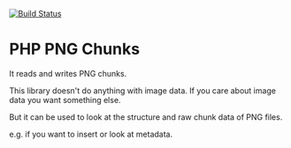 [![Build Status](https://travis-ci.org/TOGoS/PHPPNGChunks.svg)](https://travis-ci.org/TOGoS/PHPPNGChunks)

# PHP PNG Chunks

It reads and writes PNG chunks.

This library doesn't do anything with image data.
If you care about image data you want something else.

But it can be used to look at the structure and raw chunk data of PNG files.

e.g. if you want to insert or look at metadata.
